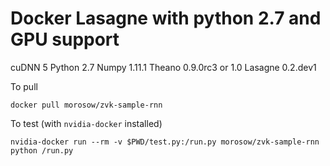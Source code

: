 # Docker Lasagne with python 2.7 and GPU support

cuDNN 5
Python 2.7
Numpy 1.11.1
Theano 0.9.0rc3 or 1.0
Lasagne 0.2.dev1

To pull

    docker pull morosow/zvk-sample-rnn
    
 
To test (with `nvidia-docker` installed)

    nvidia-docker run --rm -v $PWD/test.py:/run.py morosow/zvk-sample-rnn python /run.py
